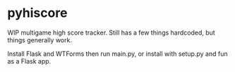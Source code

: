 # pyhiscore

WIP multigame high score tracker. Still has a few things hardcoded, but things generally work. 

Install Flask and WTForms then run main.py, or install with setup.py and fun as a Flask app. 

